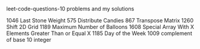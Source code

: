 leet-code-questions-10
problems and my solutions

1046 Last Stone Weight
575 Distribute Candies
867 Transpose Matrix
1260 Shift 2D Grid
1189 Maximum Number of Balloons
1608 Special Array With X Elements Greater Than or Equal X
1185 Day of the Week
1009 complement of base 10 integer

